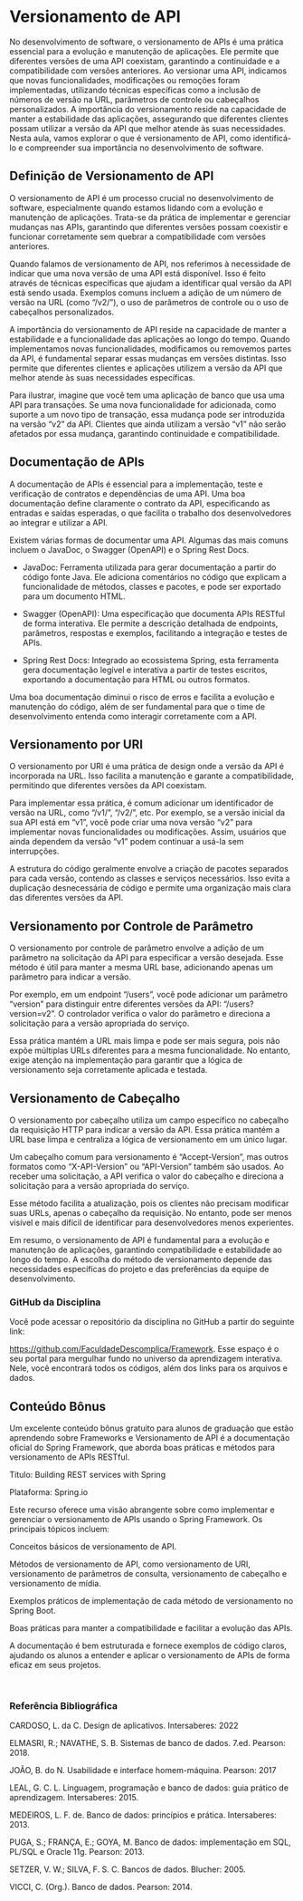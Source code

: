 # Versionamento de API

No desenvolvimento de software, o versionamento de APIs é uma prática essencial para a evolução e manutenção de aplicações. Ele permite que diferentes versões de uma API coexistam, garantindo a continuidade e a compatibilidade com versões anteriores. Ao versionar uma API, indicamos que novas funcionalidades, modificações ou remoções foram implementadas, utilizando técnicas específicas como a inclusão de números de versão na URL, parâmetros de controle ou cabeçalhos personalizados. A importância do versionamento reside na capacidade de manter a estabilidade das aplicações, assegurando que diferentes clientes possam utilizar a versão da API que melhor atende às suas necessidades. Nesta aula, vamos explorar o que é versionamento de API, como identificá-lo e compreender sua importância no desenvolvimento de software.



## Definição de Versionamento de API

O versionamento de API é um processo crucial no desenvolvimento de software, especialmente quando estamos lidando com a evolução e manutenção de aplicações. Trata-se da prática de implementar e gerenciar mudanças nas APIs, garantindo que diferentes versões possam coexistir e funcionar corretamente sem quebrar a compatibilidade com versões anteriores.

Quando falamos de versionamento de API, nos referimos à necessidade de indicar que uma nova versão de uma API está disponível. Isso é feito através de técnicas específicas que ajudam a identificar qual versão da API está sendo usada. Exemplos comuns incluem a adição de um número de versão na URL (como “/v2/”), o uso de parâmetros de controle ou o uso de cabeçalhos personalizados.

A importância do versionamento de API reside na capacidade de manter a estabilidade e a funcionalidade das aplicações ao longo do tempo. Quando implementamos novas funcionalidades, modificamos ou removemos partes da API, é fundamental separar essas mudanças em versões distintas. Isso permite que diferentes clientes e aplicações utilizem a versão da API que melhor atende às suas necessidades específicas.

Para ilustrar, imagine que você tem uma aplicação de banco que usa uma API para transações. Se uma nova funcionalidade for adicionada, como suporte a um novo tipo de transação, essa mudança pode ser introduzida na versão “v2” da API. Clientes que ainda utilizam a versão “v1” não serão afetados por essa mudança, garantindo continuidade e compatibilidade.



## Documentação de APIs

A documentação de APIs é essencial para a implementação, teste e verificação de contratos e dependências de uma API. Uma boa documentação define claramente o contrato da API, especificando as entradas e saídas esperadas, o que facilita o trabalho dos desenvolvedores ao integrar e utilizar a API.

Existem várias formas de documentar uma API. Algumas das mais comuns incluem o JavaDoc, o Swagger (OpenAPI) e o Spring Rest Docs. 

- JavaDoc: Ferramenta utilizada para gerar documentação a partir do código fonte Java. Ele adiciona comentários no código que explicam a funcionalidade de métodos, classes e pacotes, e pode ser exportado para um documento HTML.

- Swagger (OpenAPI): Uma especificação que documenta APIs RESTful de forma interativa. Ele permite a descrição detalhada de endpoints, parâmetros, respostas e exemplos, facilitando a integração e testes de APIs.

- Spring Rest Docs: Integrado ao ecossistema Spring, esta ferramenta gera documentação legível e interativa a partir de testes escritos, exportando a documentação para HTML ou outros formatos.

Uma boa documentação diminui o risco de erros e facilita a evolução e manutenção do código, além de ser fundamental para que o time de desenvolvimento entenda como interagir corretamente com a API.



## Versionamento por URI

O versionamento por URI é uma prática de design onde a versão da API é incorporada na URL. Isso facilita a manutenção e garante a compatibilidade, permitindo que diferentes versões da API coexistam.

Para implementar essa prática, é comum adicionar um identificador de versão na URL, como “/v1/”, “/v2/”, etc. Por exemplo, se a versão inicial da sua API está em “v1”, você pode criar uma nova versão “v2” para implementar novas funcionalidades ou modificações. Assim, usuários que ainda dependem da versão “v1” podem continuar a usá-la sem interrupções.

A estrutura do código geralmente envolve a criação de pacotes separados para cada versão, contendo as classes e serviços necessários. Isso evita a duplicação desnecessária de código e permite uma organização mais clara das diferentes versões da API.




## Versionamento por Controle de Parâmetro

O versionamento por controle de parâmetro envolve a adição de um parâmetro na solicitação da API para especificar a versão desejada. Esse método é útil para manter a mesma URL base, adicionando apenas um parâmetro para indicar a versão.

Por exemplo, em um endpoint “/users”, você pode adicionar um parâmetro “version” para distinguir entre diferentes versões da API: “/users?version=v2”. O controlador verifica o valor do parâmetro e direciona a solicitação para a versão apropriada do serviço.

Essa prática mantém a URL mais limpa e pode ser mais segura, pois não expõe múltiplas URLs diferentes para a mesma funcionalidade. No entanto, exige atenção na implementação para garantir que a lógica de versionamento seja corretamente aplicada e testada.



## Versionamento de Cabeçalho

O versionamento por cabeçalho utiliza um campo específico no cabeçalho da requisição HTTP para indicar a versão da API. Essa prática mantém a URL base limpa e centraliza a lógica de versionamento em um único lugar.

Um cabeçalho comum para versionamento é “Accept-Version”, mas outros formatos como “X-API-Version” ou “API-Version” também são usados. Ao receber uma solicitação, a API verifica o valor do cabeçalho e direciona a solicitação para a versão apropriada do serviço.

Esse método facilita a atualização, pois os clientes não precisam modificar suas URLs, apenas o cabeçalho da requisição. No entanto, pode ser menos visível e mais difícil de identificar para desenvolvedores menos experientes.

Em resumo, o versionamento de API é fundamental para a evolução e manutenção de aplicações, garantindo compatibilidade e estabilidade ao longo do tempo. A escolha do método de versionamento depende das necessidades específicas do projeto e das preferências da equipe de desenvolvimento.




### GitHub da Disciplina

Você pode acessar o repositório da disciplina no GitHub a partir do seguinte link:

​https://github.com/FaculdadeDescomplica/Framework. Esse espaço é o seu portal para mergulhar fundo no universo da aprendizagem interativa. Nele, você encontrará todos os códigos, além dos links para os arquivos e dados.



## Conteúdo Bônus

Um excelente conteúdo bônus gratuito para alunos de graduação que estão aprendendo sobre Frameworks e Versionamento de API é a documentação oficial do Spring Framework, que aborda boas práticas e métodos para versionamento de APIs RESTful.

Título: Building REST services with Spring

Plataforma: Spring.io

Este recurso oferece uma visão abrangente sobre como implementar e gerenciar o versionamento de APIs usando o Spring Framework. Os principais tópicos incluem:

Conceitos básicos de versionamento de API.

Métodos de versionamento de API, como versionamento de URI, versionamento de parâmetros de consulta, versionamento de cabeçalho e versionamento de mídia.

Exemplos práticos de implementação de cada método de versionamento no Spring Boot.

Boas práticas para manter a compatibilidade e facilitar a evolução das APIs.

A documentação é bem estruturada e fornece exemplos de código claros, ajudando os alunos a entender e aplicar o versionamento de APIs de forma eficaz em seus projetos.

​



### Referência Bibliográfica

CARDOSO, L. da C. Design de aplicativos. Intersaberes: 2022

ELMASRI, R.; NAVATHE, S. B. Sistemas de banco de dados. 7.ed. Pearson: 2018.

JOÃO, B. do N. Usabilidade e interface homem-máquina. Pearson: 2017

LEAL, G. C. L. Linguagem, programação e banco de dados: guia prático de aprendizagem. Intersaberes: 2015.

MEDEIROS, L. F. de. Banco de dados: princípios e prática. Intersaberes: 2013.

PUGA, S.; FRANÇA, E.; GOYA, M. Banco de dados: implementação em SQL, PL/SQL e Oracle 11g. Pearson: 2013.

SETZER, V. W.; SILVA, F. S. C. Bancos de dados. Blucher: 2005.

VICCI, C. (Org.). Banco de dados. Pearson: 2014.

